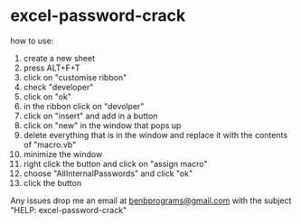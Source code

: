# excel-password-crack

how to use:
1) create a new sheet
2) press ALT+F+T
3) click on "customise ribbon"
4) check "developer"
5) click on "ok"
6) in the ribbon click on "devolper"
7) click on "insert" and add in a button
8) click on "new" in the window that pops up
9) delete everything that is in the window and replace it with the contents of "macro.vb"
10) minimize the window
11) right click the button and click on "assign macro"
12) choose "AllInternalPasswords" and click "ok"
13) click the button

Any issues drop me an email at benbprograms@gmail.com with the subject "HELP: excel-password-crack"
